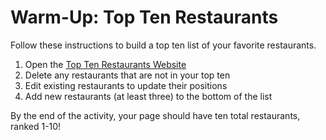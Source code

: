 # Warm-Up: Top Ten Restaurants
Follow these instructions to build a top ten list of your favorite restaurants.

1. Open the [Top Ten Restaurants Website](https://toptenrestaurants.hylandoutreach.repl.co/)
1. Delete any restaurants that are not in your top ten
1. Edit existing restaurants to update their positions
1. Add new restaurants (at least three) to the bottom of the list

By the end of the activity, your page should have ten total restaurants, ranked 1-10!
